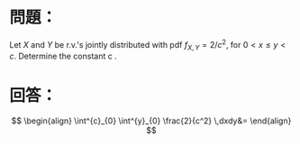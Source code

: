 # 問題：
Let $X$ and $Y$ be r.v.'s jointly distributed with pdf $f_{X,Y}=2/c^2$, for $0<x\leq y < c$.
Determine the constant c .
# 回答：
$$
\begin{align}
\int^{c}_{0} \int^{y}_{0} \frac{2}{c^2} \,dxdy&=
\end{align}
$$